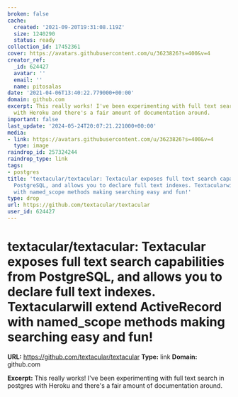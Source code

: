 ```yaml
---
broken: false
cache:
  created: '2021-09-20T19:31:08.119Z'
  size: 1240290
  status: ready
collection_id: 17452361
cover: https://avatars.githubusercontent.com/u/3623826?s=400&v=4
creator_ref:
  _id: 624427
  avatar: ''
  email: ''
  name: pitosalas
date: '2021-04-06T13:40:22.779000+00:00'
domain: github.com
excerpt: This really works! I've been experimenting with full text search in postgres
  with Heroku and there's a fair amount of documentation around.
important: false
last_update: '2024-05-24T20:07:21.221000+00:00'
media:
- link: https://avatars.githubusercontent.com/u/3623826?s=400&v=4
  type: image
raindrop_id: 257324244
raindrop_type: link
tags:
- postgres
title: 'textacular/textacular: Textacular exposes full text search capabilities from
  PostgreSQL, and allows you to declare full text indexes. Textacularwill extend ActiveRecord
  with named_scope methods making searching easy and fun!'
type: drop
url: https://github.com/textacular/textacular
user_id: 624427
---
```


# textacular/textacular: Textacular exposes full text search capabilities from PostgreSQL, and allows you to declare full text indexes. Textacularwill extend ActiveRecord with named_scope methods making searching easy and fun!

**URL:** https://github.com/textacular/textacular
**Type:** link
**Domain:** github.com

**Excerpt:** This really works! I've been experimenting with full text search in postgres with Heroku and there's a fair amount of documentation around.
